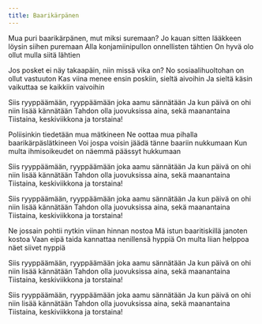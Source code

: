 ```yaml
---
title: Baarikärpänen
---
```


Mua puri baarikärpänen, mut miksi suremaan?
Jo kauan sitten lääkkeen löysin siihen puremaan
Alla konjamiinipullon onnellisten tähtien
On hyvä olo ollut mulla siitä lähtien

Jos posket ei näy takaapäin, niin missä vika on?
No sosiaalihuoltohan on ollut vastuuton
Kas viina menee ensin poskiin, sieltä aivoihin
Ja sieltä käsin vaikuttaa se kaikkiin vaivoihin

Siis ryyppäämään, ryyppäämään joka aamu sännätään
Ja kun päivä on ohi niin lisää kännätään
Tahdon olla juovuksissa aina, sekä maanantaina
Tiistaina, keskiviikkona ja torstaina!

Poliisinkin tiedetään mua mätkineen
Ne oottaa mua pihalla baarikärpäslätkineen
Voi jospa voisin jäädä tänne baariin nukkumaan
Kun multa ihmisoikeudet on näemmä päässyt hukkumaan

Siis ryyppäämään, ryyppäämään joka aamu sännätään
Ja kun päivä on ohi niin lisää kännätään
Tahdon olla juovuksissa aina, sekä maanantaina
Tiistaina, keskiviikkona ja torstaina!

Siis ryyppäämään, ryyppäämään joka aamu sännätään
Ja kun päivä on ohi niin lisää kännätään
Tahdon olla juovuksissa aina, sekä maanantaina
Tiistaina, keskiviikkona ja torstaina!

Ne jossain pohtii nytkin viinan hinnan nostoa
Mä istun baaritiskillä janoten kostoa
Vaan eipä taida kannattaa nenillensä hyppiä
On multa liian helppoa näet siivet nyppiä

Siis ryyppäämään, ryyppäämään joka aamu sännätään
Ja kun päivä on ohi niin lisää kännätään
Tahdon olla juovuksissa aina, sekä maanantaina
Tiistaina, keskiviikkona ja torstaina!

Siis ryyppäämään, ryyppäämään joka aamu sännätään
Ja kun päivä on ohi niin lisää kännätään
Tahdon olla juovuksissa aina, sekä maanantaina
Tiistaina, keskiviikkona ja torstaina!

